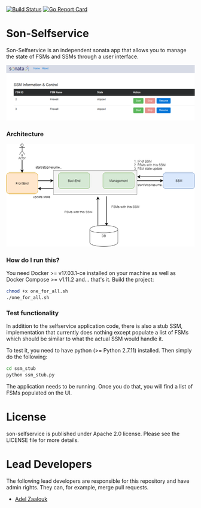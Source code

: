 
[![Build Status](https://travis-ci.org/zanetworker/son-selfservice.svg?branch=master)](https://travis-ci.org/zanetworker/son-selfservice)
[![Go Report Card](https://goreportcard.com/badge/github.com/zanetworker/son-selfservice)](https://goreportcard.com/report/github.com/zanetworker/son-selfservice)

# Son-Selfservice
Son-Selfservice is an independent sonata app that allows you to manage the state of FSMs and SSMs through a user interface.

![Selfservice](selfservice_portal.png?raw=true "Self-service Portal Architecture")

### Architecture
![Architecture](self-service-portal.png?raw=true "Self-service Portal Architecture")


### How do I run this?
You need Docker >= v17.03.1-ce installed on your machine as well as Docker Compose >= v1.11.2  and... that's it. Build the project:

```bash
chmod +x one_for_all.sh
./one_for_all.sh
```

### Test functionality
In addition to the selfservice application code, there is also a stub SSM, implementation that currently does nothing except populate a list of FSMs which should be similar to what the actual SSM would handle it.

To test it, you need to have python (>= Python 2.7.11) installed. Then simply do the following:

```bash 
cd ssm_stub
python ssm_stub.py
```

The application needs to be running. Once you do that, you will find a list of FSMs populated on the UI.


# License
son-selfservice is published under Apache 2.0 license. Please see the LICENSE file for more details.


# Lead Developers
The following lead developers are responsible for this repository and have admin rights. They can, for example, merge pull requests.
- [Adel Zaalouk](https://github.com/zanetworker)
